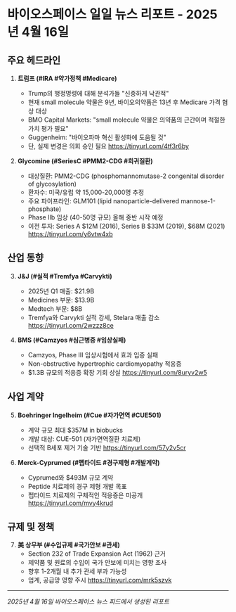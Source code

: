 # 바이오스페이스 일일 뉴스 리포트 - 2025년 4월 16일

## 주요 헤드라인

1. **트럼프 (#IRA #약가정책 #Medicare)**
   - Trump의 행정명령에 대해 분석가들 "신중하게 낙관적"
   - 현재 small molecule 약물은 9년, 바이오의약품은 13년 후 Medicare 가격 협상 대상
   - BMO Capital Markets: "small molecule 약물은 의약품의 근간이며 적절한 가치 평가 필요"
   - Guggenheim: "바이오파마 혁신 활성화에 도움될 것"
   - 단, 실제 변경은 의회 승인 필요
   <https://tinyurl.com/4tf3r6by>

2. **Glycomine (#SeriesC #PMM2-CDG #희귀질환)**
   - 대상질환: PMM2-CDG (phosphomannomutase-2 congenital disorder of glycosylation)
   - 환자수: 미국/유럽 약 15,000-20,000명 추정
   - 주요 파이프라인: GLM101 (lipid nanoparticle-delivered mannose-1-phosphate)
   - Phase IIb 임상 (40-50명 규모) 올해 중반 시작 예정
   - 이전 투자: Series A $12M (2016), Series B $33M (2019), $68M (2021)
   <https://tinyurl.com/y6vtw4xb>

## 산업 동향

3. **J&J (#실적 #Tremfya #Carvykti)**
   - 2025년 Q1 매출: $21.9B
   - Medicines 부문: $13.9B
   - Medtech 부문: $8B
   - Tremfya와 Carvykti 실적 강세, Stelara 매출 감소
   <https://tinyurl.com/2wzzz8ce>

4. **BMS (#Camzyos #심근병증 #임상실패)**
   - Camzyos, Phase III 임상시험에서 효과 입증 실패
   - Non-obstructive hypertrophic cardiomyopathy 적응증
   - $1.3B 규모의 적응증 확장 기회 상실
   <https://tinyurl.com/8uryv2w5>

## 사업 계약

5. **Boehringer Ingelheim (#Cue #자가면역 #CUE501)**
   - 계약 규모 최대 $357M in biobucks
   - 개발 대상: CUE-501 (자가면역질환 치료제)
   - 선택적 B세포 제거 기술 기반
   <https://tinyurl.com/57y2v5cr>

6. **Merck-Cyprumed (#펩타이드 #경구제형 #개발계약)**
   - Cyprumed와 $493M 규모 계약
   - Peptide 치료제의 경구 제형 개발 목표
   - 펩타이드 치료제의 구체적인 적응증은 미공개
   <https://tinyurl.com/mvy4krud>

## 규제 및 정책

7. **美 상무부 (#수입규제 #국가안보 #관세)**
   - Section 232 of Trade Expansion Act (1962) 근거
   - 제약품 및 원료의 수입이 국가 안보에 미치는 영향 조사
   - 향후 1-2개월 내 추가 관세 부과 가능성
   - 업계, 공급망 영향 주시
   <https://tinyurl.com/mrk5szvk>

---
*2025년 4월 16일 바이오스페이스 뉴스 피드에서 생성된 리포트* 